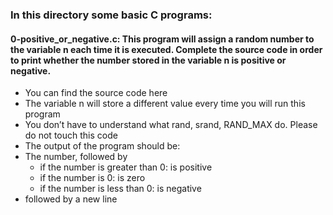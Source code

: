 ### In this directory some basic C programs:
   
#### 0-positive_or_negative.c: This program will assign a random number to the variable n each time it is executed. Complete the source code in order to print whether the number stored in the variable n is positive or negative.   
   
- You can find the source code here   
- The variable n will store a different value every time you will run this program   
- You don’t have to understand what rand, srand, RAND_MAX do. Please do not touch this code   
- The output of the program should be:   
- The number, followed by   
  - if the number is greater than 0: is positive   
  - if the number is 0: is zero   
  - if the number is less than 0: is negative   
- followed by a new line
